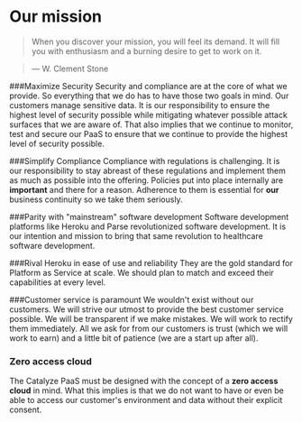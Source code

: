 # Our mission

> When you discover your mission, you will feel its demand. It will fill you with enthusiasm and a burning desire to get to work on it.

>  — W. Clement Stone


###Maximize Security
Security and compliance are at the core of what we provide. So everything that we do has to have those two goals in mind. Our customers manage sensitive data. It is our responsibility to ensure the highest level of security possible while mitigating whatever possible attack surfaces that we are aware of. That also implies that we continue to monitor, test and secure our PaaS to ensure that we continue to provide the highest level of security possible.


###Simplify Compliance
Compliance with regulations is challenging. It is our responsibility to stay abreast of these regulations and implement them as much as possible into the offering. Policies put into place internally are **important** and there for a reason. Adherence to them is essential for **our** business continuity so we take them seriously.


###Parity with "mainstream" software development
Software development platforms like Heroku and Parse revolutionized software development. It is our intention and mission to bring that same revolution to healthcare software development.


###Rival Heroku in ease of use and reliability
They are the gold standard for Platform as Service at scale. We should plan to match and exceed their capabilities at every level.

###Customer service is paramount
We wouldn't exist without our customers. We will strive our utmost to provide the best customer service possible. We will be transparent if we make mistakes. We will work to rectify them immediately. All we ask for from our customers is trust (which we will work to earn) and a little bit of patience (we are a start up after all).

### Zero access cloud
The Catalyze PaaS must be designed with the concept of a **zero access cloud** in mind. What this implies is that we do not want to have or even be able to access our customer's environment and data without their explicit consent.
